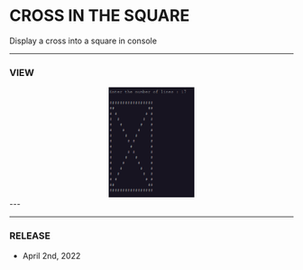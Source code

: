 # CROSS IN THE SQUARE
Display a cross into a square in console

---
### **VIEW**

<div align="center">
    <img
        src="https://github.com/Ayckinn/CPP/blob/main/DIVERS/CROSS_IN_SQUARE/view.png"
        alt="DEMO"
        style="width:30%">
</div>
---

---
### **RELEASE**

- April 2nd, 2022